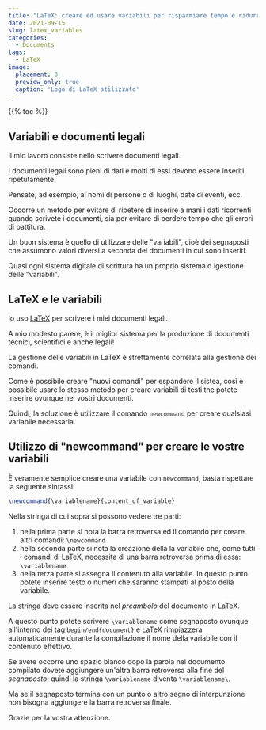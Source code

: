 ```yaml
---
title: "LaTeX: creare ed usare variabili per risparmiare tempo e ridurre errori di battitura"
date: 2021-09-15
slug: latex_variables
categories:
  - Documents
tags:
  - LaTeX
image:
  placement: 3
  preview_only: true 
  caption: 'Logo di LaTeX stilizzato'
---
```


{{% toc %}}


## Variabili e documenti legali

Il mio lavoro consiste nello scrivere documenti legali.

I documenti legali sono pieni di dati e molti di essi devono essere inseriti ripetutamente.

Pensate, ad esempio, ai nomi di persone o di luoghi, date di eventi, ecc.

Occorre un metodo per evitare di ripetere di inserire a mani i dati ricorrenti quando  scrivete i documenti, sia per evitare di perdere tempo che gli errori di battitura. 

Un buon sistema è quello di utilizzare delle "variabili", cioè dei segnaposti che assumono valori diversi a seconda dei documenti in cui sono inseriti.

Quasi ogni sistema digitale di scrittura ha un proprio sistema d igestione delle "variabili".


## LaTeX e le variabili

Io uso [LaTeX](https://www.latex-project.org/) per scrivere i miei documenti legali.

A mio modesto parere, è il miglior sistema per la produzione di documenti tecnici, scientifici e anche legali!

La gestione delle variabili in LaTeX è strettamente correlata alla gestione dei comandi.

Come è possibile creare "nuovi comandi" per espandere il sistea, così è possibile usare lo stesso metodo per creare variabili di testi the potete inserire ovunque nei vostri documenti.

Quindi, la soluzione è utilizzare il comando `newcommand` per creare qualsiasi variabile necessaria.

## Utilizzo di  "newcommand" per creare le vostre variabili

È veramente semplice creare una variabile con `newcommand`, basta rispettare la seguente sintassi:

```latex
\newcommand{\variablename}{content_of_variable}
```

Nella stringa di cui sopra si possono vedere tre parti:

1.  nella prima parte si nota la barra retroversa ed il comando per creare altri comandi: `\newcommand`
2.  nella seconda parte si nota la creazione della  la variabile che, come tutti i comandi di LaTeX, necessita di una barra retroversa prima di essa: `\variablename` 
3.  nella terza parte si assegna il contenuto alla variabile. In questo punto potete inserire testo o numeri che saranno stampati al posto della variabile.

La stringa deve essere inserita nel _preambolo_ del documento in LaTeX.

A questo punto potete scrivere `\variablename` come segnaposto ovunque all'interno dei tag `begin/end{document}` e LaTeX rimpiazzerà automaticamente durante la compilazione il nome della variabile con il contenuto effettivo.

Se avete occorre uno spazio bianco dopo la parola nel documento compilato dovete aggiungere un'altra barra retroversa alla fine del *segnaposto*:  quindi la stringa `\variablename` diventa `\variablename\`.

Ma se il segnaposto termina con un punto o altro segno di interpunzione non bisogna aggiungere la barra retroversa finale.


Grazie per la vostra attenzione.
